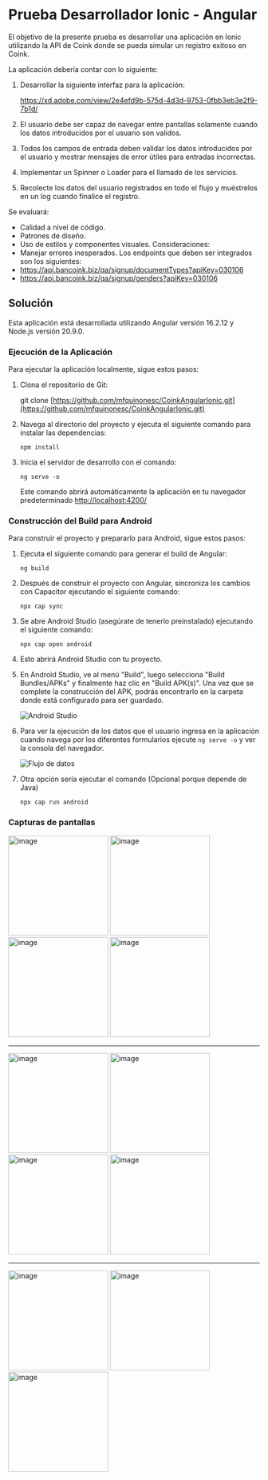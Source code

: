 # Prueba Desarrollador Ionic - Angular

El objetivo de la presente prueba es desarrollar una aplicación en Ionic utilizando la API de Coink
donde se pueda simular un registro exitoso en Coink.

La aplicación debería contar con lo siguiente:

1. Desarrollar la siguiente interfaz para la aplicación:

   https://xd.adobe.com/view/2e4efd9b-575d-4d3d-9753-0fbb3eb3e2f9-7b1d/

2. El usuario debe ser capaz de navegar entre pantallas solamente cuando los datos
   introducidos por el usuario son validos.
3. Todos los campos de entrada deben validar los datos introducidos por el usuario y
   mostrar mensajes de error útiles para entradas incorrectas.
4. Implementar un Spinner o Loader para el llamado de los servicios.
5. Recolecte los datos del usuario registrados en todo el flujo y muéstrelos en un log
   cuando finalice el registro.

Se evaluará:

- Calidad a nivel de código.
- Patrones de diseño.
- Uso de estilos y componentes visuales.
  Consideraciones:
- Manejar errores inesperados.
  Los endpoints que deben ser integrados son los siguientes:
- https://api.bancoink.biz/qa/signup/documentTypes?apiKey=030106
- https://api.bancoink.biz/qa/signup/genders?apiKey=030106

## Solución

Esta aplicación está desarrollada utilizando Angular versión 16.2.12 y Node.js versión 20.9.0.

### Ejecución de la Aplicación

Para ejecutar la aplicación localmente, sigue estos pasos:

1. Clona el repositorio de Git:

   git clone [https://github.com/mfquinonesc/CoinkAngularIonic.git](https://github.com/mfquinonesc/CoinkAngularIonic.git)

2. Navega al directorio del proyecto y ejecuta el siguiente comando para instalar las dependencias:

    ```
    npm install 
    ```

3. Inicia el servidor de desarrollo con el comando:

    ```
    ng serve -o 
    ```
    Este comando abrirá automáticamente la aplicación en tu navegador predeterminado [http://localhost:4200/](http://localhost:4200/)

### Construcción del Build para Android

Para construir el proyecto y prepararlo para Android, sigue estos pasos:

1. Ejecuta el siguiente comando para generar el build de Angular:

    ```
    ng build
    ```

2. Después de construir el proyecto con Angular, sincroniza los cambios con Capacitor ejecutando el siguiente comando:

    ```
    npx cap sync
    ```

3. Se abre Android Studio (asegúrate de tenerlo preinstalado) ejecutando el siguiente comando:

    ```
    npx cap open android
    ```

4. Esto abrirá Android Studio con tu proyecto.

5. En Android Studio, ve al menú "Build", luego selecciona "Build Bundles/APKs" y finalmente haz clic en "Build APK(s)". Una vez que se complete la construcción del APK, podrás encontrarlo en la carpeta donde está configurado para ser guardado.

    ![Android Studio](./images/apk.png)


6. Para ver la ejecución de los datos que el usuario ingresa en la aplicación cuando navega por los diferentes formularios ejecute `ng serve -o` y ver la consola del navegador.  

    ![Flujo de datos](./images/log.png)


7. Otra opción sería ejecutar el comando (Opcional porque depende de Java)

    ```
    npx cap run android
    ```
    

   

### Capturas de pantallas

 
<img src="./images/1.jpg" alt="image" style="width:200px;"/>
<img src="./images/2.jpg" alt="image" style="width:200px;"/>
<img src="./images/3.jpg" alt="image" style="width:200px;"/>
<img src="./images/4.jpg" alt="image" style="width:200px;"/>

<hr> 

<img src="./images/6.jpg" alt="image" style="width:200px;"/>
<img src="./images/7.jpg" alt="image" style="width:200px;"/>
<img src="./images/9.jpg" alt="image" style="width:200px;"/>
<img src="./images/10.jpg" alt="image" style="width:200px;"/>

<hr>

<img src="./images/8.jpg" alt="image" style="width:200px;"/>
<img src="./images/11.jpg" alt="image" style="width:200px;"/>
<img src="./images/5.jpg" alt="image" style="width:200px;"/>
